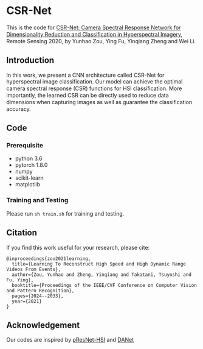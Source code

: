 # CSR-Net
 This is the code for [CSR-Net: Camera Spectral Response Network for Dimensionality Reduction and Classiﬁcation in Hyperspectral Imagery](https://www.mdpi.com/2072-4292/12/20/3294), Remote Sensing 2020, by Yunhao Zou, Ying Fu, Yinqiang Zheng and Wei Li.

## Introduction
In this work, we present a CNN architecture called CSR-Net for hyperspectral image classification. Our model can achieve the optimal camera spectral response (CSR) functions for HSI classiﬁcation. More importantly, the learned CSR can be directly used to reduce data dimensions when capturing images as well as guarantee the classiﬁcation accuracy.

## Code
### Prerequisite
- python 3.6
- pytorch 1.8.0
- numpy
- scikit-learn
- matplotlib
### Training and Testing
Please run ```sh train.sh``` for training and testing.

## Citation
If you find this work useful for your research, please cite: 
```
@inproceedings{zou2021learning,
  title={Learning To Reconstruct High Speed and High Dynamic Range Videos From Events},
  author={Zou, Yunhao and Zheng, Yinqiang and Takatani, Tsuyoshi and Fu, Ying},
  booktitle={Proceedings of the IEEE/CVF Conference on Computer Vision and Pattern Recognition},
  pages={2024--2033},
  year={2021}
}
```
## Acknowledgement
Our codes are inspired by [pResNet-HSI](https://github.com/mhaut/pResNet-HSI) and [DANet](https://github.com/junfu1115/DANet/)